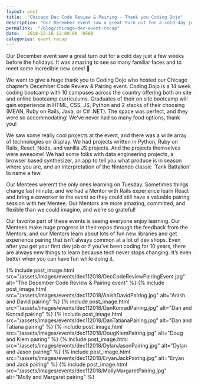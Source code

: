 ```yaml
---
layout: post
title:  "Chicago Dec Code Review & Pairing - Thank you Coding Dojo"
description: "Our December event saw a great turn out for a cold day just a few weeks before the holidays. It was amazing to see so many familiar faces and to meet some incredible new ones! 🤗"
permalink:  "/blog/chicago-dec-event-recap"
date:   2018-12-16 12:00:00 -0500
categories: event recap
---
```


Our December event saw a great turn out for a cold day just a few weeks before the holidays. It was amazing to see so many familiar faces and to meet some incredible new ones! 🤗

We want to give a huge thank you to Coding Dojo who hosted our Chicago chapter’s December Code Review & Pairing event. Coding Dojo is a 14 week coding bootcamp with 10 campuses across the country offering both on site and online bootcamp curriculums. Graduates of their on site bootcamp will gain experience in HTML, CSS, JS, Python and 2 stacks of their choosing (MEAN, Ruby on Rails, Java, or C# .NET). The space was perfect, and they were so accommodating! We’ve never had so many food options, thank you!

We saw some really cool projects at the event, and there was a wide array of technologies on display. We had projects written in Python, Ruby on Rails, React, Node, and vanilla JS projects. And the projects themselves were awesome! We had some folks with data engineering projects, a browser based synthesizer, an app to tell you what produce is in season where you are, and an interpretation of the Nintendo classic 'Tank Battalion’ to name a few.

Our Mentees weren’t the only ones learning on Tuesday. Sometimes things change last minute, and we had a Mentor with Rails experience learn React and bring a coworker to the event so they could still have a valuable pairing session with her Mentee. Our Mentors are more amazing, committed, and flexible than we could imagine, and we’re so grateful!

Our favorite part of these events is seeing everyone enjoy learning. Our Mentees make huge progress in their repos through the feedback from the Mentors, and our Mentors learn about lots of fun new libraries and get experience pairing that isn’t always common at a lot of dev shops. Even after you get your first dev job or if you’ve been coding for 10 years, there are always new things to learn because tech never stops changing. It’s even better when you can have fun while doing it.

{% include post_image.html src="/assets/images/events/dec112018/DecCodeReviewPairingEvent.jpg" alt="The December Code Review & Pairing event" %}
{% include post_image.html src="/assets/images/events/dec112018/AnishDavidPairing.jpg" alt="Anish and David pairing" %}
{% include post_image.html src="/assets/images/events/dec112018/DanKonradPairing.jpg" alt="Dan and Konrad pairing" %}
{% include post_image.html src="/assets/images/events/dec112018/DanTatianaPairing.jpg" alt="Dan and Tatiana pairing" %}
{% include post_image.html src="/assets/images/events/dec112018/DougKiemPairing.jpg" alt="Doug and Kiem pairing" %}
{% include post_image.html src="/assets/images/events/dec112018/DylanJasonPairing.jpg" alt="Dylan and Jason pairing" %}
{% include post_image.html src="/assets/images/events/dec112018/EryanJackPairing.jpg" alt="Eryan and Jack pairing" %}
{% include post_image.html src="/assets/images/events/dec112018/MollyMargaretPairing.jpg" alt="Molly and Margaret pairing" %}
